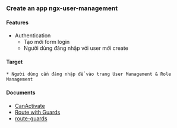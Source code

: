 ### Create an app ngx-user-management
#### Features
* Authentication 
    * Tạo mới form login
    * Người dùng đăng nhập với user mới create

#### Target 
    * Người dùng cần đăng nhập để vào trang User Management & Role Management

#### Documents
* [CanActivate](https://angular.io/api/router/CanActivate)
* [Route with Guards](https://viblo.asia/p/bao-ve-routes-su-dung-guards-trong-angular-3Q75wWX35Wb)
* [route-guards](https://alligator.io/angular/route-guards/)